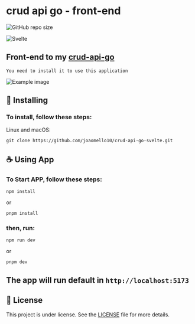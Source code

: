 


# crud api go - front-end

![GitHub repo size](https://img.shields.io/github/repo-size/joaomello10/crud-api-go?style=for-the-badge)

![Svelte](https://img.shields.io/badge/svelte-%23f1413d.svg?style=for-the-badge&logo=svelte&logoColor=white)

## Front-end to my <a href="https://github.com/joaomello10/crud-api-go" target="_blank">crud-api-go</a>
``You need to install it to use this application``

<img src="image.png" alt="Example image">

## 🚀 Installing

### To install, follow these steps:


Linux and macOS:

```
git clone https://github.com/joaomello10/crud-api-go-svelte.git
```

## ☕ Using App

### To Start APP, follow these steps:

```
npm install
```
or
```
pnpm install
```

### then, run:

```
npm run dev
```
or
```
pnpm dev
```

## The app will run default in `http://localhost:5173`

## 📝 License

This project is under license. See the [LICENSE](LICENSE.md) file for more details.
